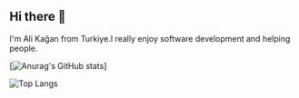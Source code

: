 ## Hi there 👋

I'm Ali Kağan from Turkiye.I really enjoy software development and helping people.

[![Anurag's GitHub stats](https://github-readme-stats.vercel.app/api?username=alikaganuyanikk&icons=true&theme=radical)]

![Top Langs](https://github-readme-stats.vercel.app/api/top-langs/?username=alikaganuyanikk&layout=compact)
